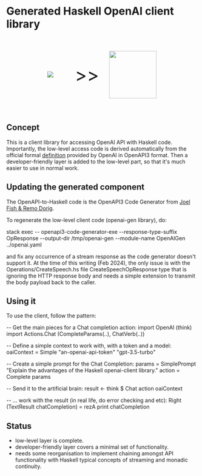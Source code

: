 # Generated Haskell OpenAI client library

<div style="display:flex; flex-direction: row; padding: 35px; justify-content: center; align-items: center; ">
  <img src="https://w7.pngwing.com/pngs/126/435/png-transparent-openai-logo-tech-companies-thumbnail.png" style="max-width:150px; margin-right:30px">
  <span style="font-size: xxx-large;">&nbsp;&nbsp;&gt;&gt;&nbsp;&nbsp;</span>
  <img src="https://w7.pngwing.com/pngs/202/480/png-transparent-haskell-hackathon-programming-language-idris-functional-programming-others-purple-angle-text-thumbnail.png" style="width:125px">
</div>

## Concept

This is a client library for accessing OpenAI API with Haskell code. Importantly, the low-level access code is derived automatically from the official formal [definition](https://github.com/openai/openai-openapi) provided by OpenAI in OpenAPI3 format. Then a developer-friendly layer is added to the low-level part, so that it's much easier to use in normal work.


## Updating the generated component

The OpenAPI-to-Haskell code is the OpenAPI3 Code Generator from [Joel Fish & Remo Dorig](https://hackage.haskell.org/package/openapi3-code-generator).

To regenerate the low-level client code (openai-gen library), do:

stack exec -- openapi3-code-generator-exe --response-type-suffix OpResponse --output-dir /tmp/openai-gen --module-name OpenAIGen ../openai.yaml

and fix any occurrence of a stream response as the code generator doesn't support it.
At the time of this writing (Feb 2024), the only issue is with the Operations/CreateSpeech.hs file CreateSpeechOpResponse type that is ignoring the HTTP response body and needs a simple extension to transmit the body payload back to the caller.


## Using it

To use the client, follow the pattern:

-- Get the main pieces for a Chat completion action:
import OpenAI (think)
import Actions.Chat (CompleteParams(..), ChatVerb(..))

-- Define a simple context to work with, with a token and a model:
oaiContext = Simple "an-openai-api-token" "gpt-3.5-turbo"

-- Create a simple prompt for the Chat Completion:
params = SimplePrompt "Explain the advantages of the Haskell openai-client library."
action = Complete params

-- Send it to the artificial brain:
result <- think $ Chat action oaiContext

-- ... work with the result (in real life, do error checking and etc):
Right (TextResult chatCompletion) = rezA
print chatCompletion

## Status
- low-level layer is complete.
- developer-friendly layer covers a minimal set of functionality.
- needs some reorganisation to implement chaining amongst API functionality with Haskell typical concepts of streaming and monadic continuity.

